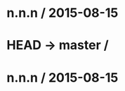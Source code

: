 
n.n.n / 2015-08-15
==================



HEAD -> master / 
=================



n.n.n / 2015-08-15
==================


